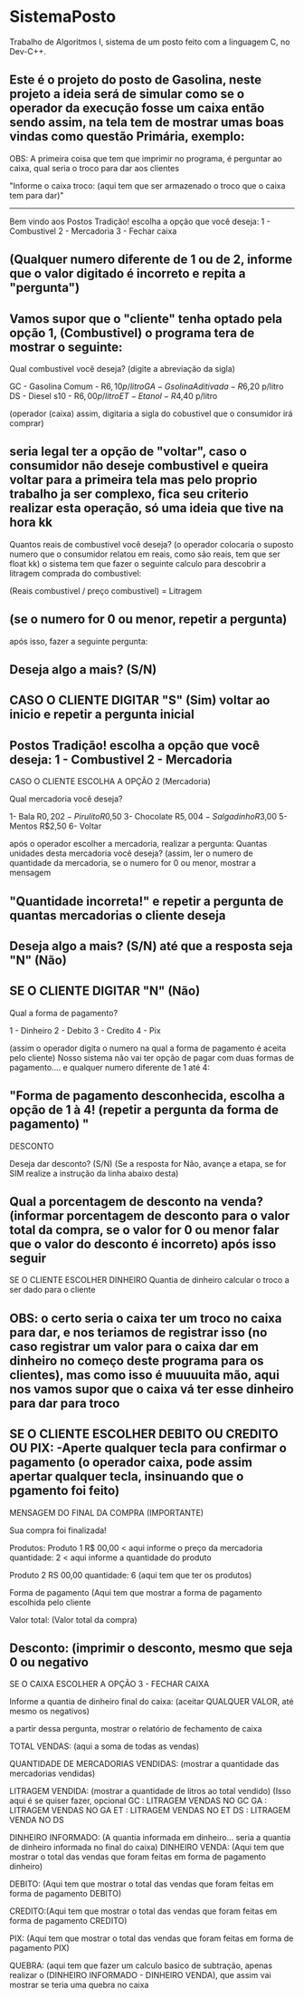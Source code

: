 # SistemaPosto
Trabalho de Algoritmos I, sistema de um posto feito com a linguagem C, no Dev-C++.

Este é o projeto do posto de Gasolina, neste projeto a ideia será de simular como se o operador da execução fosse um caixa
então sendo assim, na tela tem de mostrar umas boas vindas como questão Primária, exemplo:
------------------------------------------------------------------------------------------------------------------------

OBS: A primeira coisa que tem que imprimir no programa, é perguntar ao caixa, qual seria o troco para dar aos clientes

"Informe o caixa troco: (aqui tem que ser armazenado o troco que o caixa tem para dar)"

------------------------------------------------------------------------------------------------------------------------


Bem vindo aos Postos Tradição! escolha a opção que você deseja: 
1 - Combustivel
2 - Mercadoria
3 - Fechar caixa

(Qualquer numero diferente de 1 ou de 2, informe que o valor digitado é incorreto e repita a "pergunta")
---------------------------------------------------------------------------------------------------------------------------
Vamos supor que o "cliente" tenha optado pela opção 1, (Combustivel)
o programa tera de mostrar o seguinte:
---------------------------------------------------------------------------------------------------------------------------
Qual combustivel você deseja? (digite a abreviação da sigla)

GC - Gasolina Comum		- R$6,10 p/litro
GA - Gsolina Aditivada		- R$6,20 p/litro
DS - Diesel s10			- R$6,00 p/litro
ET - Etanol			- R$4,40 p/litro

(operador (caixa) assim, digitaria a sigla do cobustivel que o consumidor irá comprar)

seria legal ter a opção de "voltar", caso o consumidor não deseje combustivel e queira voltar para a primeira tela
mas pelo proprio trabalho ja ser complexo, fica seu criterio realizar esta operação, só uma ideia que tive na hora kk
---------------------------------------------------------------------------------------------------------------------------
Quantos reais de combustivel você deseja?
(o operador colocaria o suposto numero que o consumidor relatou em reais, como são reais, tem que ser float kk)
o sistema tem que fazer o seguinte calculo para descobrir a litragem comprada do combustivel:

(Reais combustivel / preço combustivel) = Litragem 

(se o numero for 0 ou menor, repetir a pergunta)
---------------------------------------------------------------------------------------------------------------------------
após isso, fazer a seguinte pergunta:

Deseja algo a mais? (S/N)
---------------------------------------------------------------------------------------------------------------------------
CASO O CLIENTE DIGITAR "S" (Sim) voltar ao inicio e repetir a pergunta inicial
---------------------------------------------------------------------------------------------------------------------------
Postos Tradição! escolha a opção que você deseja: 
1 - Combustivel
2 - Mercadoria
---------------------------------------------------------------------------------------------------------------------------
CASO O CLIENTE ESCOLHA A OPÇÃO 2 (Mercadoria)

Qual mercadoria você deseja?

1- Bala 	R$0,20
2- Pirulito 	R$0,50
3- Chocolate 	R$5,00
4- Salgadinho   R$3,00
5- Mentos	R$2,50
6- Voltar

após o operador escolher a mercadoria, realizar a pergunta:
Quantas unidades desta mercadoria você deseja? (assim, ler o numero de quantidade da mercadoria, se o numero for 0 ou menor, mostrar a mensagem

"Quantidade incorreta!" e repetir a pergunta de quantas mercadorias o cliente deseja
--------------------------------------------------------------------------------------------------------------------- 
Deseja algo a mais? (S/N)
até que a resposta seja "N" (Não)
---------------------------------------------------------------------------------------------------------------------------
SE O CLIENTE DIGITAR "N" (Não)
---------------------------------------------------------------------------------------------------------------------------
Qual a forma de pagamento?

1 - Dinheiro
2 - Debito
3 - Credito
4 - Pix

(assim o operador digita o numero na qual a forma de pagamento é aceita pelo cliente)
Nosso sistema não vai ter opção de pagar com duas formas de pagamento.... e qualquer numero diferente de 1 até 4:

"Forma de pagamento desconhecida, escolha a opção de 1 à 4! (repetir a pergunta da forma de pagamento) "
---------------------------------------------------------------------------------------------------------------------------
DESCONTO

Deseja dar desconto? (S/N)  (Se a resposta for Não, avançe a etapa, se for SIM realize a instrução da linha abaixo desta)

Qual a porcentagem de desconto na venda? (informar porcentagem de desconto para o valor total da compra, se o valor for 0 ou menor falar que o valor do desconto é incorreto)
após isso seguir
---------------------------------------------------------------------------------------------------------------------------

SE O CLIENTE ESCOLHER DINHEIRO
Quantia de dinheiro
calcular o troco a ser dado para o cliente

OBS: o certo seria o caixa ter um troco no caixa para dar, e nos teriamos de registrar isso (no caso registrar um valor para o caixa dar em dinheiro no começo deste programa para os clientes), mas como isso é muuuuita mão, aqui nos vamos supor que o caixa vá ter esse dinheiro para dar para troco
---------------------------------------------------------------------------------------------------------------------------
SE O CLIENTE ESCOLHER DEBITO OU CREDITO OU PIX:
-Aperte qualquer tecla para confirmar o pagamento
(o operador caixa, pode assim apertar qualquer tecla, insinuando que o pgamento foi feito)
---------------------------------------------------------------------------------------------------------------------------
MENSAGEM DO FINAL DA COMPRA (IMPORTANTE)

Sua compra foi finalizada!

Produtos:
Produto 1 R$ 00,00 < aqui informe o preço da mercadoria
quantidade: 2 < aqui informe a quantidade do produto
 
Produto 2 RS 00,00 
quantidade: 6
(aqui tem que ter os produtos)

Forma de pagamento
(Aqui tem que mostrar a forma de pagamento escolhida pelo cliente

Valor total: (Valor total da compra)

Desconto: (imprimir o desconto, mesmo que seja 0 ou negativo
---------------------------------------------------------------------------------------------------------------------------

SE O CAIXA ESCOLHER A OPÇÃO 3 - FECHAR CAIXA

Informe a quantia de dinheiro final do caixa: (aceitar QUALQUER VALOR, até mesmo os negativos)

a partir dessa pergunta, mostrar o relatório de fechamento de caixa

TOTAL VENDAS: (aqui a soma de todas as vendas)

QUANTIDADE DE MERCADORIAS VENDIDAS: (mostrar a quantidade das mercadorias vendidas)

LITRAGEM VENDIDA: (mostrar a quantidade de litros ao total vendido)
(Isso aqui é se quiser fazer, opcional
GC : LITRAGEM VENDAS NO GC
GA : LITRAGEM VENDAS NO GA
ET : LITRAGEM VENDAS NO ET
DS : LITRAGEM VENDA NO DS

DINHEIRO INFORMADO: (A quantia informada em dinheiro... seria a quantia de dinheiro informada no final do caixa)
DINHEIRO VENDA: (Aqui tem que mostrar o total das vendas que foram feitas em forma de pagamento dinheiro)

DEBITO: (Aqui tem que mostrar o total das vendas que foram feitas em forma de pagamento DEBITO)

CREDITO:(Aqui tem que mostrar o total das vendas que foram feitas em forma de pagamento CREDITO)

PIX: (Aqui tem que mostrar o total das vendas que foram feitas em forma de pagamento PIX)

QUEBRA: (aqui tem que fazer um calculo basico de subtração, apenas realizar o (DINHEIRO INFORMADO - DINHEIRO VENDA), que assim vai mostrar se teria uma quebra no caixa




